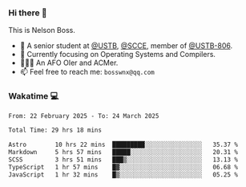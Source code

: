 ### Hi there 👋

<!--
**bosswnx/bosswnx** is a ✨ _special_ ✨ repository because its `README.md` (this file) appears on your GitHub profile.

Here are some ideas to get you started:

- 🔭 I’m currently working on ...
- 🌱 I’m currently learning ...
- 👯 I’m looking to collaborate on ...
- 🤔 I’m looking for help with ...
- 💬 Ask me about ...
- 📫 How to reach me: ...
- 😄 Pronouns: ...
- ⚡ Fun fact: ...
-->

This is Nelson Boss.

- 🏫 A senior student at [@USTB](https://www.ustb.edu.cn/), [@SCCE](https://scce.ustb.edu.cn/), member of [@USTB-806](https://ustb-806.github.io/).
- 🌱 Currently focusing on Operating Systems and Compilers.
- 🧑🏻‍💻 An AFO OIer and ACMer.
- 📫 Feel free to reach me: `bosswnx@qq.com`

### Wakatime 💻

<!--START_SECTION:waka-->

```txt
From: 22 February 2025 - To: 24 March 2025

Total Time: 29 hrs 18 mins

Astro        10 hrs 22 mins  █████████░░░░░░░░░░░░░░░░   35.37 %
Markdown     5 hrs 57 mins   █████░░░░░░░░░░░░░░░░░░░░   20.31 %
SCSS         3 hrs 51 mins   ███▒░░░░░░░░░░░░░░░░░░░░░   13.13 %
TypeScript   1 hr 57 mins    █▓░░░░░░░░░░░░░░░░░░░░░░░   06.68 %
JavaScript   1 hr 32 mins    █▒░░░░░░░░░░░░░░░░░░░░░░░   05.25 %
```

<!--END_SECTION:waka-->
